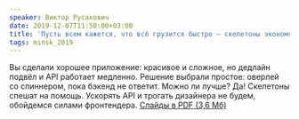 ```yaml
---
speaker: Виктор Русакович
date: 2019-12-07T11:50:00+03:00
title: 'Пусть всем кажется, что всё грузится быстро — скелетоны экономят время'
tags: minsk_2019
---
```


Вы сделали хорошее приложение: красивое и сложное, но дедлайн подвёл и API
работает медленно. Решение выбрали простое: оверлей со спиннером, пока бэкенд
не ответит. Можно ли лучше? Да! Скелетоны спешат на помощь. Ускорять API
и трогать дизайнера не будем, обойдемся силами фронтендера.
<a href="https://wsd.events/2019/12/07/pres/fake-loading.pdf">Слайды в PDF (3,6 Мб)</a></p>
